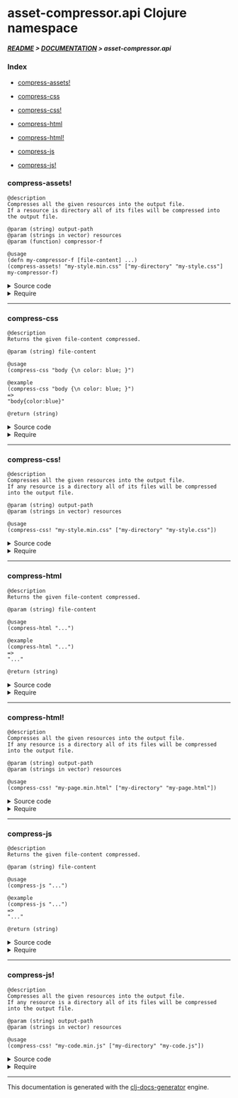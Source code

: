 
# asset-compressor.api Clojure namespace

##### [README](../../../README.md) > [DOCUMENTATION](../../COVER.md) > asset-compressor.api

### Index

- [compress-assets!](#compress-assets)

- [compress-css](#compress-css)

- [compress-css!](#compress-css)

- [compress-html](#compress-html)

- [compress-html!](#compress-html)

- [compress-js](#compress-js)

- [compress-js!](#compress-js)

### compress-assets!

```
@description
Compresses all the given resources into the output file.
If a resource is directory all of its files will be compressed into the output file.
```

```
@param (string) output-path
@param (strings in vector) resources
@param (function) compressor-f
```

```
@usage
(defn my-compressor-f [file-content] ...)
(compress-assets! "my-style.min.css" ["my-directory" "my-style.css"] my-compressor-f)
```

<details>
<summary>Source code</summary>

```
(defn compress-assets!
  [output-path resources compressor-f]
  (letfn [
          (f0 [resource-path] (if-let [resource-content (io/read-file resource-path {:warn? true})]
                                      (compressor-f resource-content)))

          (f1 [result resource-path] (println "Compressing asset:" resource-path)
                                     (str result (f0 resource-path) "\n"))

          (f2 [result resource]
              (cond (io/directory? resource) (-> resource io/all-file-list f3)
                    (io/file?      resource) (f1 result resource)
                    :return result))

          (f3 [resources] (reduce f2 "" resources))]

         (println "Compressing assets to output:" output-path)
         (let [output-content (f3 resources)]
              (io/write-file! output-path output-content {:create? true :warn? true}))))
```

</details>

<details>
<summary>Require</summary>

```
(ns my-namespace (:require [asset-compressor.api :refer [compress-assets!]]))

(asset-compressor.api/compress-assets! ...)
(compress-assets!                      ...)
```

</details>

---

### compress-css

```
@description
Returns the given file-content compressed.
```

```
@param (string) file-content
```

```
@usage
(compress-css "body {\n color: blue; }")
```

```
@example
(compress-css "body {\n color: blue; }")
=>
"body{color:blue}"
```

```
@return (string)
```

<details>
<summary>Source code</summary>

```
(defn compress-css
  [file-content]
  (letfn [(f [result [a b]] (string/replace-part result a b))]
         (as-> file-content % (syntax/remove-comments % "/*" "*/")
                              (reduce f % [["\n" ""]
                                           ["  " ""]
                                           [" (" "("]
                                           [" )" ")"]
                                           [" {" "{"]
                                           [" }" "}"]
                                           [": " ":"]
                                           [";}" "}"]]))))
```

</details>

<details>
<summary>Require</summary>

```
(ns my-namespace (:require [asset-compressor.api :refer [compress-css]]))

(asset-compressor.api/compress-css ...)
(compress-css                      ...)
```

</details>

---

### compress-css!

```
@description
Compresses all the given resources into the output file.
If any resource is a directory all of its files will be compressed into the output file.
```

```
@param (string) output-path
@param (strings in vector) resources
```

```
@usage
(compress-css! "my-style.min.css" ["my-directory" "my-style.css"])
```

<details>
<summary>Source code</summary>

```
(defn compress-css!
  [output-path resources]
  (engine/compress-assets! output-path resources compress-css))
```

</details>

<details>
<summary>Require</summary>

```
(ns my-namespace (:require [asset-compressor.api :refer [compress-css!]]))

(asset-compressor.api/compress-css! ...)
(compress-css!                      ...)
```

</details>

---

### compress-html

```
@description
Returns the given file-content compressed.
```

```
@param (string) file-content
```

```
@usage
(compress-html "...")
```

```
@example
(compress-html "...")
=>
"..."
```

```
@return (string)
```

<details>
<summary>Source code</summary>

```
(defn compress-html
  [file-content])
```

</details>

<details>
<summary>Require</summary>

```
(ns my-namespace (:require [asset-compressor.api :refer [compress-html]]))

(asset-compressor.api/compress-html ...)
(compress-html                      ...)
```

</details>

---

### compress-html!

```
@description
Compresses all the given resources into the output file.
If any resource is a directory all of its files will be compressed into the output file.
```

```
@param (string) output-path
@param (strings in vector) resources
```

```
@usage
(compress-css! "my-page.min.html" ["my-directory" "my-page.html"])
```

<details>
<summary>Source code</summary>

```
(defn compress-html!
  [output-path resources]
  (engine/compress-assets! output-path resources compress-html))
```

</details>

<details>
<summary>Require</summary>

```
(ns my-namespace (:require [asset-compressor.api :refer [compress-html!]]))

(asset-compressor.api/compress-html! ...)
(compress-html!                      ...)
```

</details>

---

### compress-js

```
@description
Returns the given file-content compressed.
```

```
@param (string) file-content
```

```
@usage
(compress-js "...")
```

```
@example
(compress-js "...")
=>
"..."
```

```
@return (string)
```

<details>
<summary>Source code</summary>

```
(defn compress-js
  [file-content])
```

</details>

<details>
<summary>Require</summary>

```
(ns my-namespace (:require [asset-compressor.api :refer [compress-js]]))

(asset-compressor.api/compress-js ...)
(compress-js                      ...)
```

</details>

---

### compress-js!

```
@description
Compresses all the given resources into the output file.
If any resource is a directory all of its files will be compressed into the output file.
```

```
@param (string) output-path
@param (strings in vector) resources
```

```
@usage
(compress-css! "my-code.min.js" ["my-directory" "my-code.js"])
```

<details>
<summary>Source code</summary>

```
(defn compress-js!
  [output-path resources]
  (engine/compress-assets! output-path resources compress-js))
```

</details>

<details>
<summary>Require</summary>

```
(ns my-namespace (:require [asset-compressor.api :refer [compress-js!]]))

(asset-compressor.api/compress-js! ...)
(compress-js!                      ...)
```

</details>

---

This documentation is generated with the [clj-docs-generator](https://github.com/bithandshake/clj-docs-generator) engine.

